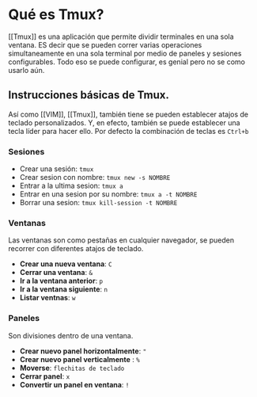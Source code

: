 # Qué es Tmux?

[[Tmux]] es una aplicación que permite dividir terminales en una sola ventana. ES decir que se pueden correr varias operaciones simultaneamente en una sola terminal por medio de paneles y sesiones configurables. Todo eso se puede configurar, es genial pero no se como usarlo aún.

## Instrucciones básicas de Tmux.
Así como [[VIM]], [[Tmux]], también tiene se pueden establecer atajos de teclado personalizados. Y, en efecto, también se puede establecer  una tecla líder para hacer ello. Por defecto la combinación de teclas es `Ctrl+b`

### Sesiones
 - Crear una sesión: `tmux`
 - Crear sesion con nombre: `tmux new -s NOMBRE`
 - Entrar a la ultima sesion: `tmux a`
 - Entrar en una sesion por su nombre: `tmux a -t NOMBRE`
 - Borrar una sesion: `tmux kill-session -t NOMBRE`

### Ventanas
Las ventanas son como pestañas en cualquier navegador, se pueden recorrer con diferentes atajos de teclado.
- **Crear una nueva ventana**: `C`
- **Cerrar una ventana**: `&`
- **Ir a la ventana anterior**: `p`
- **Ir a la ventana siguiente**: `n`
- **Listar ventnas**: `w`

### Paneles
Son divisiones dentro de una ventana.
- **Crear nuevo panel horizontalmente**: `"`
- **Crear nuevo panel verticalmente** : `%`
- **Moverse**: `flechitas de teclado`
- **Cerrar panel**: `x`
- **Convertir un panel en ventana**: `!`
